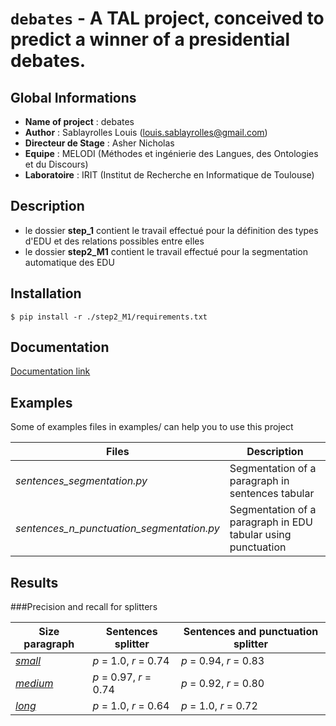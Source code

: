 ``debates`` - A TAL project, conceived to predict a winner of a presidential debates.
===================================

Global Informations
-------------------------------

- **Name of project** : debates
- **Author** : Sablayrolles Louis (louis.sablayrolles@gmail.com)
- **Directeur de Stage** : Asher Nicholas
- **Equipe** : MELODI (Méthodes et ingénierie des Langues, des Ontologies et du Discours)
- **Laboratoire** : IRIT (Institut de Recherche en Informatique de Toulouse)

Description
------------------

- le dossier **step_1** contient le travail effectué pour la définition des types d'EDU et des relations possibles entre elles
- le dossier **step2_M1** contient le travail effectué pour la segmentation automatique des EDU

Installation
------------------

``
$ pip install -r ./step2_M1/requirements.txt
``

Documentation
------------------------

[Documentation link](https://github.com/Sablayrolles/debates/wiki)

Examples
---------------

Some of examples files in examples/ can help you to use this project

| **Files**   |      **Description**      |
|----------|-------------|
| *sentences_segmentation.py* | Segmentation of a paragraph in sentences tabular |
| *sentences_n_punctuation_segmentation.py* |   Segmentation of a paragraph in EDU tabular using punctuation   |

Results
-----------

###Precision and recall for splitters

| **Size paragraph**  | **Sentences splitter**   |      **Sentences and punctuation splitter**      |
|----------|----------|-------------|
| *<u>small</u>* | *p* = 1.0, *r* = 0.74 | *p* = 0.94, *r* = 0.83|
| *<u>medium</u>* | *p* = 0.97, *r* = 0.74 | *p* = 0.92, *r* = 0.80|
| *<u>long</u>* | *p* = 1.0, *r* = 0.64 | *p* = 1.0, *r* = 0.72|
<!---
http://python.physique.free.fr/aide/Partie1.html 
--->